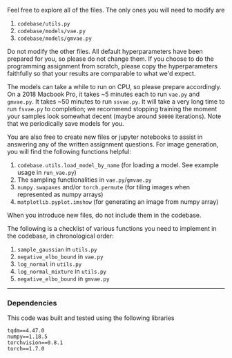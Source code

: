 Feel free to explore all of the files. The only ones you will need to modify are

1. `codebase/utils.py`
1. `codebase/models/vae.py`
1. `codebase/models/gmvae.py`

Do not modify the other files. All default hyperparameters have been prepared
for you, so please do not change them. If you choose to do the programming
assignment from scratch, please copy the hyperparameters faithfully so that your
results are comparable to what we'd expect.

The models can take a while to run on CPU, so please prepare accordingly. On a
2018 Macbook Pro, it takes ~5 minutes each to run `vae.py` and `gmvae.py`. It
takes ~50 minutes to run `ssvae.py`. It will take a very long time to run
`fsvae.py` to completion; we recommend stopping training the moment your samples
look somewhat decent (maybe around `50000` iterations). Note that we periodically
save models for you.

You are also free to create new files or jupyter notebooks to assist in
answering any of the written assignment questions. For image generation, you
will find the following functions helpful:

1. `codebase.utils.load_model_by_name` (for loading a model. See example usage in `run_vae.py`)
1. The sampling functionalities in `vae.py`/`gmvae.py`
1. `numpy.swapaxes` and/or `torch.permute` (for tiling images when represented as numpy arrays)
1. `matplotlib.pyplot.imshow` (for generating an image from numpy array)

When you introduce new files, do not include them in the codebase.

The following is a checklist of various functions you need to implement in the
codebase, in chronological order:

1. `sample_gaussian` in `utils.py`
1. `negative_elbo_bound` in `vae.py`
1. `log_normal` in `utils.py`
1. `log_normal_mixture` in `utils.py`
1. `negative_elbo_bound` in `gmvae.py`


---

### Dependencies

This code was built and tested using the following libraries

```
tqdm==4.47.0
numpy==1.18.5
torchvision==0.8.1
torch==1.7.0
```
